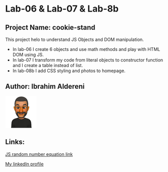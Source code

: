 # Lab-06 & Lab-07 & Lab-8b
## Project Name: cookie-stand
This project helo to understand JS Objects and DOM manipulation.

+ In lab-06 I create 6 objects and use math methods and play with HTML DOM using JS.
+ In lab-07 I transform my code from literal objects to constructor function and I create a table instead of list.
+ In lab-08b I add CSS styling and photos to homepage.

## Author: Ibrahim Aldereni 

![me](img/meSmall.png)


## Links:
[JS random number equation link](https://developer.mozilla.org/en-US/docs/Web/JavaScript/Reference/Global_Objects/Math/random)

[My linkedIn profile](https://www.linkedin.com/in/ibrahim-aldereni/)